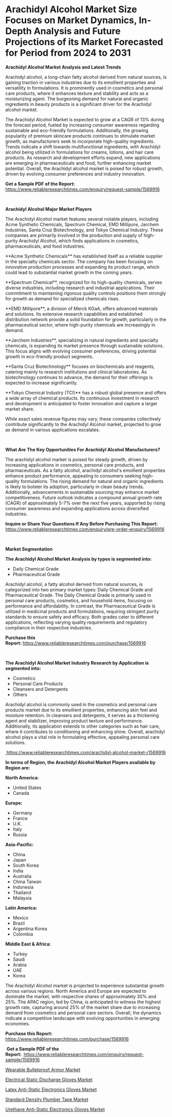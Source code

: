 <p><h1>Arachidyl Alcohol Market Size Focuses on Market Dynamics, In-Depth Analysis and Future Projections of its Market Forecasted for Period from 2024 to 2031</h1></p><p><strong>Arachidyl Alcohol Market Analysis and Latest Trends</strong></p>
<p><p>Arachidyl alcohol, a long-chain fatty alcohol derived from natural sources, is gaining traction in various industries due to its emollient properties and versatility in formulations. It is prominently used in cosmetics and personal care products, where it enhances texture and stability and acts as a moisturizing agent. The burgeoning demand for natural and organic ingredients in beauty products is a significant driver for the Arachidyl alcohol market. </p><p>The Arachidyl Alcohol Market is expected to grow at a CAGR of 13% during the forecast period, fueled by increasing consumer awareness regarding sustainable and eco-friendly formulations. Additionally, the growing popularity of premium skincare products continues to stimulate market growth, as manufacturers seek to incorporate high-quality ingredients. Trends indicate a shift towards multifunctional ingredients, with Arachidyl alcohol being utilized in formulations for creams, lotions, and hair care products. As research and development efforts expand, new applications are emerging in pharmaceuticals and food, further enhancing market potential. Overall, the Arachidyl alcohol market is poised for robust growth, driven by evolving consumer preferences and industry innovation.</p></p>
<p><strong>Get a Sample PDF of the Report:&nbsp;</strong> <a href="https://www.reliableresearchtimes.com/enquiry/request-sample/1569916?utm_campaign=1629&utm_medium=2&utm_source=Github&utm_content=ia&utm_term=14102024&utm_id=arachidyl-alcohol">https://www.reliableresearchtimes.com/enquiry/request-sample/1569916</a></p>
<p>&nbsp;</p>
<p><strong>Arachidyl Alcohol Major Market Players</strong></p>
<p><p>The Arachidyl Alcohol market features several notable players, including Acme Synthetic Chemicals, Spectrum Chemical, EMD Millipore, Jarchem Industries, Santa Cruz Biotechnology, and Tokyo Chemical Industry. These companies are primarily involved in the production and supply of high-purity Arachidyl Alcohol, which finds applications in cosmetics, pharmaceuticals, and food industries.</p><p>**Acme Synthetic Chemicals** has established itself as a reliable supplier in the specialty chemicals sector. The company has been focusing on innovative production processes and expanding its product range, which could lead to substantial market growth in the coming years.</p><p>**Spectrum Chemical**, recognized for its high-quality chemicals, serves diverse industries, including research and industrial applications. Their commitment to maintaining rigorous quality controls positions them strongly for growth as demand for specialized chemicals rises.</p><p>**EMD Millipore**, a division of Merck KGaA, offers advanced materials and solutions. Its extensive research capabilities and established distribution network provide a solid foundation for growth, particularly in the pharmaceutical sector, where high-purity chemicals are increasingly in demand.</p><p>**Jarchem Industries**, specializing in natural ingredients and specialty chemicals, is expanding its market presence through sustainable solutions. This focus aligns with evolving consumer preferences, driving potential growth in eco-friendly product segments.</p><p>**Santa Cruz Biotechnology** focuses on biochemicals and reagents, catering mainly to research institutions and clinical laboratories. As biotechnology continues to advance, the demand for their offerings is expected to increase significantly.</p><p>**Tokyo Chemical Industry (TCI)** has a robust global presence and offers a wide array of chemical products. Its continuous investment in research and development is anticipated to foster innovation and capture a larger market share.</p><p>While exact sales revenue figures may vary, these companies collectively contribute significantly to the Arachidyl Alcohol market, projected to grow as demand in various applications escalates.</p></p>
<p>&nbsp;</p>
<p><strong>What Are The Key Opportunities For Arachidyl Alcohol Manufacturers?</strong></p>
<p><p>The arachidyl alcohol market is poised for steady growth, driven by increasing applications in cosmetics, personal care products, and pharmaceuticals. As a fatty alcohol, arachidyl alcohol's emollient properties enhance product performance, appealing to consumers seeking high-quality formulations. The rising demand for natural and organic ingredients is likely to bolster its adoption, particularly in clean beauty trends. Additionally, advancements in sustainable sourcing may enhance market competitiveness. Future outlook indicates a compound annual growth rate (CAGR) of approximately 5-7% over the next five years, supported by rising consumer awareness and expanding applications across diversified industries.</p></p>
<p><strong>Inquire or Share Your Questions If Any Before Purchasing This Report:</strong> <a href="https://www.reliableresearchtimes.com/enquiry/pre-order-enquiry/1569916?utm_campaign=1629&utm_medium=2&utm_source=Github&utm_content=ia&utm_term=14102024&utm_id=arachidyl-alcohol">https://www.reliableresearchtimes.com/enquiry/pre-order-enquiry/1569916</a></p>
<p>&nbsp;</p>
<p><strong>Market Segmentation</strong></p>
<p><strong>The Arachidyl Alcohol Market Analysis by types is segmented into:</strong></p>
<p><ul><li>Daily Chemical Grade</li><li>Pharmaceutical Grade</li></ul></p>
<p><p>Arachidyl alcohol, a fatty alcohol derived from natural sources, is categorized into two primary market types: Daily Chemical Grade and Pharmaceutical Grade. The Daily Chemical Grade is primarily used in personal care products, cosmetics, and household items, focusing on performance and affordability. In contrast, the Pharmaceutical Grade is utilized in medicinal products and formulations, requiring stringent purity standards to ensure safety and efficacy. Both grades cater to different applications, reflecting varying quality requirements and regulatory compliance in their respective industries.</p></p>
<p><strong>Purchase this Report:&nbsp;</strong><a href="https://www.reliableresearchtimes.com/purchase/1569916?utm_campaign=1629&utm_medium=2&utm_source=Github&utm_content=ia&utm_term=14102024&utm_id=arachidyl-alcohol">https://www.reliableresearchtimes.com/purchase/1569916</a></p>
<p>&nbsp;</p>
<p><strong>The Arachidyl Alcohol Market Industry Research by Application is segmented into:</strong></p>
<p><ul><li>Cosmetics</li><li>Personal Care Products</li><li>Cleansers and Detergents</li><li>Others</li></ul></p>
<p><p>Arachidyl alcohol is commonly used in the cosmetics and personal care products market due to its emollient properties, enhancing skin feel and moisture retention. In cleansers and detergents, it serves as a thickening agent and stabilizer, improving product texture and performance. Additionally, its application extends to other categories such as hair care, where it contributes to conditioning and enhancing shine. Overall, arachidyl alcohol plays a vital role in formulating effective, appealing personal care solutions.</p></p>
<p><a href="https://www.reliableresearchtimes.com/arachidyl-alcohol-market-r1569916?utm_campaign=1629&utm_medium=2&utm_source=Github&utm_content=ia&utm_term=14102024&utm_id=arachidyl-alcohol">&nbsp;https://www.reliableresearchtimes.com/arachidyl-alcohol-market-r1569916</a></p>
<p><strong>In terms of Region, the Arachidyl Alcohol Market Players available by Region are:</strong></p>
<p>
    <p> <strong> North America: </strong>
        <ul>
            <li>United States</li>
            <li>Canada</li>
        </ul>
        </p> 
    <p> <strong> Europe: </strong>
        <ul>
            <li>Germany</li>
            <li>France</li>
            <li>U.K.</li>
            <li>Italy</li>
            <li>Russia</li>
        </ul>
        </p> 
    <p> <strong> Asia-Pacific: </strong>
        <ul>
            <li>China</li>
            <li>Japan</li>
            <li>South Korea</li>
            <li>India</li>
            <li>Australia</li>
            <li>China Taiwan</li>
            <li>Indonesia</li>
            <li>Thailand</li>
            <li>Malaysia</li>
        </ul>
        </p> 
    <p> <strong> Latin America: </strong>
        <ul>
            <li>Mexico</li>
            <li>Brazil</li>
            <li>Argentina Korea</li>
            <li>Colombia</li>
        </ul>
        </p> 
    <p> <strong> Middle East & Africa: </strong>
        <ul>
            <li>Turkey</li>
            <li>Saudi</li>
            <li>Arabia</li>
            <li>UAE</li>
            <li>Korea</li>
        </ul>
    </p>
    </p>
<p><p>The Arachidyl Alcohol market is projected to experience substantial growth across various regions. North America and Europe are expected to dominate the market, with respective shares of approximately 30% and 25%. The APAC region, led by China, is anticipated to witness the highest growth rate, capturing around 25% of the market share due to increasing demand from cosmetics and personal care sectors. Overall, the dynamics indicate a competitive landscape with evolving opportunities in emerging economies.</p></p>
<p><strong>Purchase this Report: </strong><a href="https://www.reliableresearchtimes.com/purchase/1569916?utm_campaign=1629&utm_medium=2&utm_source=Github&utm_content=ia&utm_term=14102024&utm_id=arachidyl-alcohol">https://www.reliableresearchtimes.com/purchase/1569916</a></p>
<p>&nbsp;<strong>Get a Sample PDF of the Report:&nbsp;&nbsp;</strong><a href="https://www.reliableresearchtimes.com/enquiry/request-sample/1569916?utm_campaign=1629&utm_medium=2&utm_source=Github&utm_content=ia&utm_term=14102024&utm_id=arachidyl-alcohol">https://www.reliableresearchtimes.com/enquiry/request-sample/1569916</a></p>
<p><strong></strong></p>
<p><p><a href="https://github.com/MoonZANDRA/Market-Research-Report-List-1/blob/main/wearable-bulletproof-armor-market.md?utm_campaign=1629&utm_medium=2&utm_source=Github&utm_content=ia&utm_term=14102024&utm_id=arachidyl-alcohol">Wearable Bulletproof Armor Market</a></p><p><a href="https://www.linkedin.com/pulse/global-electrical-static-discharge-gloves-market-share-growth-ji2qe?trk=public_post_embed_feed-article-content&utm_campaign=1629&utm_medium=2&utm_source=Github&utm_content=ia&utm_term=14102024&utm_id=arachidyl-alcohol">Electrical Static Discharge Gloves Market</a></p><p><a href="https://www.linkedin.com/pulse/global-latex-anti-static-electronics-gloves-market-o5tze?trk=public_post_embed_feed-article-content&utm_campaign=1629&utm_medium=2&utm_source=Github&utm_content=ia&utm_term=14102024&utm_id=arachidyl-alcohol">Latex Anti-Static Electronics Gloves Market</a></p><p><a href="https://www.linkedin.com/pulse/investment-opportunities-standard-density-plumber-tape-kli4e?trk=public_post_embed_feed-article-content&utm_campaign=1629&utm_medium=2&utm_source=Github&utm_content=ia&utm_term=14102024&utm_id=arachidyl-alcohol">Standard Density Plumber Tape Market</a></p><p><a href="https://www.linkedin.com/pulse/in-depth-analysis-global-urethane-anti-static-electronics-lrege?trk=public_post_embed_feed-article-content&utm_campaign=1629&utm_medium=2&utm_source=Github&utm_content=ia&utm_term=14102024&utm_id=arachidyl-alcohol">Urethane Anti-Static Electronics Gloves Market</a></p></p>